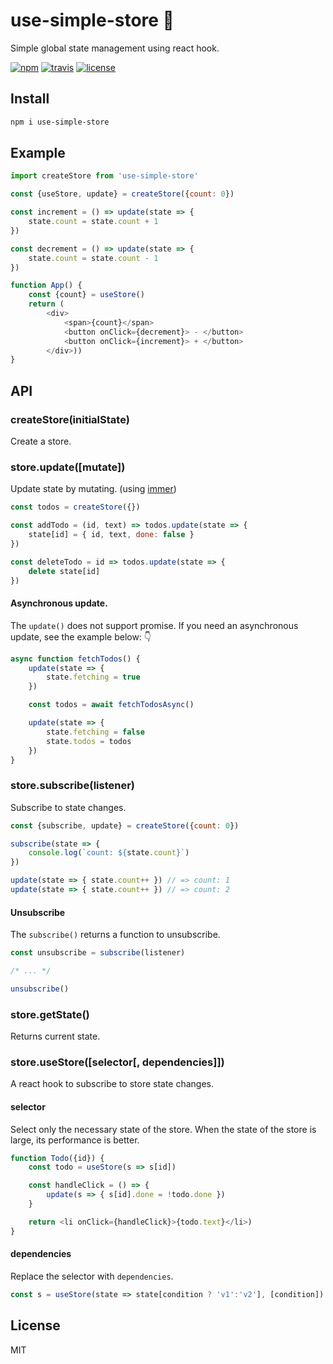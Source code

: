 # use-simple-store 🏬
Simple global state management using react hook.

[![npm](https://flat.badgen.net/npm/v/use-simple-store)](https://www.npmjs.com/package/use-simple-store)
[![travis](https://flat.badgen.net/travis/skt-t1-byungi/use-simple-store)](https://travis-ci.org/skt-t1-byungi/use-simple-store)
[![license](https://flat.badgen.net/github/license/skt-t1-byungi/use-simple-store)](https://github.com/skt-t1-byungi/use-simple-store/blob/master/LICENSE)


## Install
```sh
npm i use-simple-store
```

## Example
```js
import createStore from 'use-simple-store'

const {useStore, update} = createStore({count: 0})

const increment = () => update(state => {
    state.count = state.count + 1
})

const decrement = () => update(state => {
    state.count = state.count - 1
})

function App() {
    const {count} = useStore()
    return (
        <div>
            <span>{count}</span>
            <button onClick={decrement}> - </button>
            <button onClick={increment}> + </button>
        </div>))
}
```

## API
### createStore(initialState)
Create a store.

### store.update([mutate])
Update state by mutating. (using [immer](https://github.com/mweststrate/immer))


```js
const todos = createStore({})

const addTodo = (id, text) => todos.update(state => {
    state[id] = { id, text, done: false }
})

const deleteTodo = id => todos.update(state => {
    delete state[id]
})
```

#### Asynchronous update.
The `update()` does not support promise. If you need an asynchronous update, see the example below: 👇

```js
async function fetchTodos() {
    update(state => {
        state.fetching = true
    })

    const todos = await fetchTodosAsync()

    update(state => {
        state.fetching = false
        state.todos = todos
    })
}
```

### store.subscribe(listener)
Subscribe to state changes.

```js
const {subscribe, update} = createStore({count: 0})

subscribe(state => {
    console.log(`count: ${state.count}`)
})

update(state => { state.count++ }) // => count: 1
update(state => { state.count++ }) // => count: 2
```

#### Unsubscribe
The `subscribe()` returns a function to unsubscribe.
```js
const unsubscribe = subscribe(listener)

/* ... */

unsubscribe()
```

### store.getState()
Returns current state.

### store.useStore([selector[, dependencies]])
A react hook to subscribe to store state changes.

#### selector
Select only the necessary state of the store. When the state of the store is large, its performance is better.

```js
function Todo({id}) {
    const todo = useStore(s => s[id])

    const handleClick = () => {
        update(s => { s[id].done = !todo.done })
    }

    return <li onClick={handleClick}>{todo.text}</li>)
}
```

#### dependencies
Replace the selector with `dependencies`.
```js
const s = useStore(state => state[condition ? 'v1':'v2'], [condition])
```

## License
MIT
